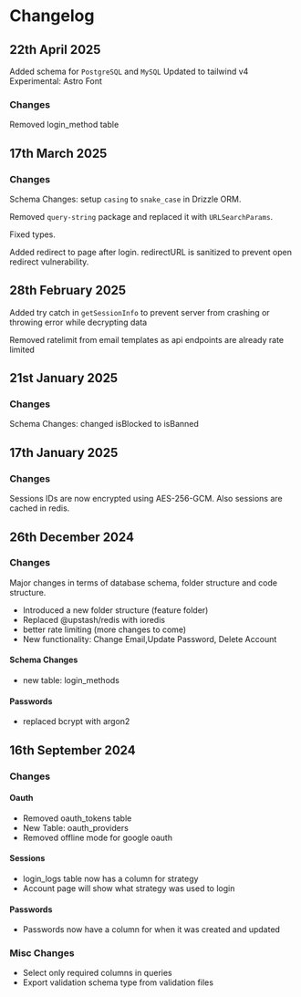 # Changelog

## 22th April 2025

Added schema for `PostgreSQL` and `MySQL`
Updated to tailwind v4
Experimental: Astro Font 

### Changes

Removed login_method table

## 17th March 2025

### Changes

Schema Changes: setup `casing` to `snake_case` in Drizzle ORM.

Removed `query-string` package and replaced it with `URLSearchParams`.

Fixed types.

Added redirect to page after login. redirectURL is sanitized to prevent open redirect vulnerability.

## 28th February 2025

Added try catch in `getSessionInfo` to prevent server from crashing or throwing error while decrypting data

Removed ratelimit from email templates as api endpoints are already rate limited

## 21st January 2025

### Changes

Schema Changes: changed isBlocked to isBanned

## 17th January 2025

### Changes

Sessions IDs are now encrypted using AES-256-GCM. Also sessions are cached in redis. 

## 26th December 2024

### Changes

Major changes in terms of database schema, folder structure and code structure.

- Introduced a new folder structure (feature folder)
- Replaced @upstash/redis with ioredis
- better rate limiting (more changes to come)
- New functionality: Change Email,Update Password, Delete Account

#### Schema Changes

- new table: login_methods

#### Passwords

- replaced bcrypt with argon2

## 16th September 2024

### Changes

#### Oauth
- Removed oauth_tokens table
- New Table: oauth_providers
- Removed offline mode for google oauth

#### Sessions
- login_logs table now has a column for strategy
- Account page will show what strategy was used to login

#### Passwords

- Passwords now have a column for when it was created and updated
  

### Misc Changes

- Select only required columns in queries
- Export validation schema type from validation files 